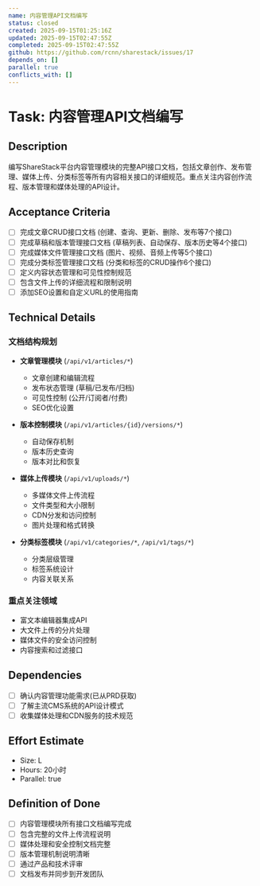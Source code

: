 ```yaml
---
name: 内容管理API文档编写
status: closed
created: 2025-09-15T01:25:16Z
updated: 2025-09-15T02:47:55Z
completed: 2025-09-15T02:47:55Z
github: https://github.com/rcnn/sharestack/issues/17
depends_on: []
parallel: true
conflicts_with: []
---
```


# Task: 内容管理API文档编写

## Description

编写ShareStack平台内容管理模块的完整API接口文档，包括文章创作、发布管理、媒体上传、分类标签等所有内容相关接口的详细规范。重点关注内容创作流程、版本管理和媒体处理的API设计。

## Acceptance Criteria

- [ ] 完成文章CRUD接口文档 (创建、查询、更新、删除、发布等7个接口)
- [ ] 完成草稿和版本管理接口文档 (草稿列表、自动保存、版本历史等4个接口)
- [ ] 完成媒体文件管理接口文档 (图片、视频、音频上传等5个接口)
- [ ] 完成分类标签管理接口文档 (分类和标签的CRUD操作6个接口)
- [ ] 定义内容状态管理和可见性控制规范
- [ ] 包含文件上传的详细流程和限制说明
- [ ] 添加SEO设置和自定义URL的使用指南

## Technical Details

### 文档结构规划
- **文章管理模块** (`/api/v1/articles/*`)
  - 文章创建和编辑流程
  - 发布状态管理 (草稿/已发布/归档)
  - 可见性控制 (公开/订阅者/付费)
  - SEO优化设置

- **版本控制模块** (`/api/v1/articles/{id}/versions/*`)
  - 自动保存机制
  - 版本历史查询
  - 版本对比和恢复

- **媒体上传模块** (`/api/v1/uploads/*`)
  - 多媒体文件上传流程
  - 文件类型和大小限制
  - CDN分发和访问控制
  - 图片处理和格式转换

- **分类标签模块** (`/api/v1/categories/*`, `/api/v1/tags/*`)
  - 分类层级管理
  - 标签系统设计
  - 内容关联关系

### 重点关注领域
- 富文本编辑器集成API
- 大文件上传的分片处理
- 媒体文件的安全访问控制
- 内容搜索和过滤接口

## Dependencies

- [ ] 确认内容管理功能需求(已从PRD获取)
- [ ] 了解主流CMS系统的API设计模式
- [ ] 收集媒体处理和CDN服务的技术规范

## Effort Estimate

- Size: L
- Hours: 20小时
- Parallel: true

## Definition of Done

- [ ] 内容管理模块所有接口文档编写完成
- [ ] 包含完整的文件上传流程说明
- [ ] 媒体处理和安全控制文档完整
- [ ] 版本管理机制说明清晰
- [ ] 通过产品和技术评审
- [ ] 文档发布并同步到开发团队